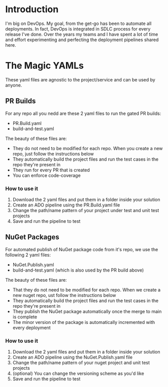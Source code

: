 # Introduction
I'm big on DevOps. My goal, from the get-go has been to automate all deployments. In fact, DevOps is integrated in SDLC process for every release I've done.
Over the years my teams and I have spent a lot of time and effort experimenting and perfecting the deployment pipelines shared here.

# The Magic YAMLs
These yaml files are agnostic to the project/service and can be used by anyone.

## PR Builds
For any repo all you nedd are these 2 yaml files to run the gated PR builds:
- PR.Build.yaml
- build-and-test.yaml

The beauty of these files are:
- They do not need to be modified for each repo. When you create a new repo, just follow the instructions below
- They automatically build the project files and run the test cases in the repo they're present in
- They run for every PR that is created
- You can enforce code-coverage

### How to use it
1. Download the 2 yaml files and put them in a folder inside your solution
2. Create an ADO pipeline using the PR.Build.yaml file
3. Change the path/name pattern of your project under test and unit test projects
4. Save and run the pipeline to test

## NuGet Packages
For automated publish of NuGet package code from it's repo, we use the following 2 yaml files:
- NuGet.Publish.yaml
- build-and-test.yaml (which is also used by the PR build above)

The beauty of these files are:
- That they do not need to be modified for each repo. When we create a new nuget repo, ust follow the instructions below
- They automatically build the project files and run the test cases in the repo they're present in
- They publish the NuGet package automatically once the merge to main is complete
- The minor version of the package is automatically incremented with every deployment

### How to use it
1. Download the 2 yaml files and put them in a folder inside your solution
2. Create an ADO pipeline using the NuGet.Publish.yaml file
3. Change the path/name pattern of your nuget project and unit test projects
4. (optional) You can change the versioning scheme as you'd like 
5. Save and run the pipeline to test
